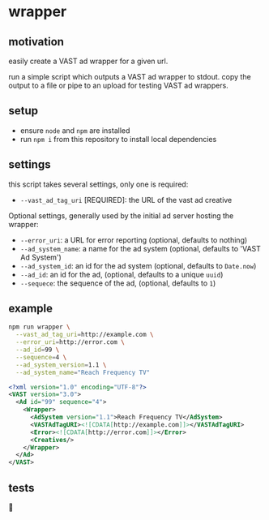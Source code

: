 # wrapper

## motivation

easily create a VAST ad wrapper for a given url.

run a simple script which outputs a VAST ad wrapper to stdout. copy the output
to a file or pipe to an upload for testing VAST ad wrappers.

## setup

- ensure `node` and `npm` are installed
- run `npm i` from this repository to install local dependencies

## settings

this script takes several settings, only one is required:

- `--vast_ad_tag_uri` [REQUIRED]: the URL of the vast ad creative

Optional settings, generally used by the initial ad server hosting the wrapper:

- `--error_uri`: a URL for error reporting (optional, defaults to nothing)
- `--ad_system_name`: a name for the ad system (optional, defaults to 'VAST Ad System')
- `--ad_system_id`: an id for the ad system (optional, defaults to `Date.now`)
- `--ad_id`: an id for the ad, (optional, defaults to a unique `uuid`)
- `--sequece`: the sequence of the ad, (optional, defaults to `1`)

## example

```bash
npm run wrapper \
  --vast_ad_tag_uri=http://example.com \
  --error_uri=http://error.com \
  --ad_id=99 \
  --sequence=4 \
  --ad_system_version=1.1 \
  --ad_system_name="Reach Frequency TV"
```

```xml
<?xml version="1.0" encoding="UTF-8"?>
<VAST version="3.0">
  <Ad id="99" sequence="4">
    <Wrapper>
      <AdSystem version="1.1">Reach Frequency TV</AdSystem>
      <VASTAdTagURI><![CDATA[http://example.com]]></VASTAdTagURI>
      <Error><![CDATA[http://error.com]]></Error>
      <Creatives/>
    </Wrapper>
  </Ad>
</VAST>
```

## tests

:pizza:
